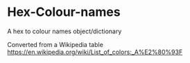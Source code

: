 # Hex-Colour-names
A hex to colour names object/dictionary

Converted from a Wikipedia table
https://en.wikipedia.org/wiki/List_of_colors:_A%E2%80%93F
